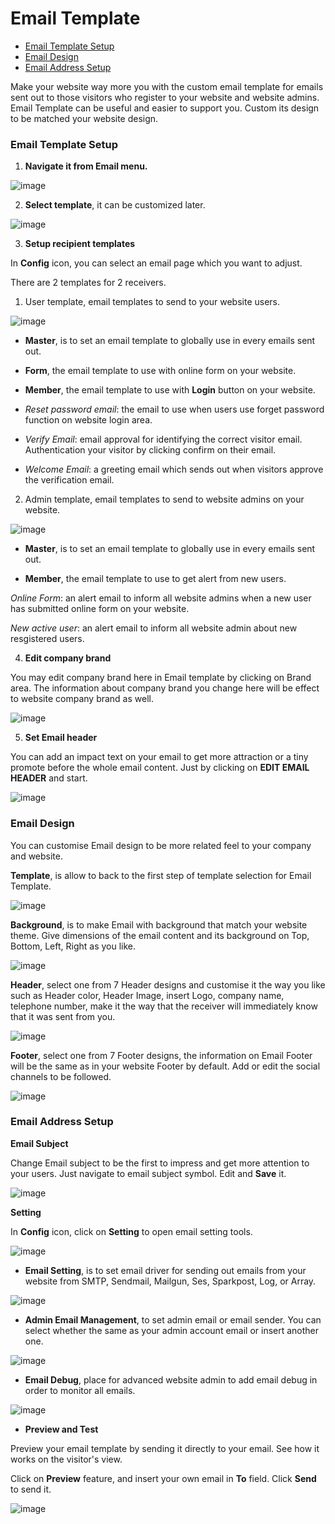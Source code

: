 # Email Template

  - [Email Template Setup](#emailtemplatesetup)
  - [Email Design](#emaildesign)
  - [Email Address Setup](#emailaddresssetup)

Make your website way more you with the custom email template for emails sent out to those visitors who register to your website and website admins. Email Template can be useful and easier to support you. Custom its design to be matched your website design.


<a name="emailtemplatesetup"></a>
### Email Template Setup

1. **Navigate it from Email menu.**

![image](images/email_template/img_email_01_menu.png)



2. **Select template**, it can be customized later.

![image](images/email_template/img_email_02_template.png)



3. **Setup recipient templates**

In **Config** icon, you can select an email page which you want to adjust.

There are 2 templates for 2 receivers.

1) User template, email templates to send to your website users.

![image](images/email_template/img_email_03_user_menu.png)

- **Master**, is to set an email template to globally use in every emails sent out.

- **Form**, the email template to use with online form on your website.

- **Member**, the email template to use with **Login** button on your website.

- *Reset password email*: the email to use when users use forget password function on website login area. 

- *Verify Email*: email approval for identifying the correct visitor email. Authentication your visitor by clicking confirm on their email.

- *Welcome Email*: a greeting email which sends out when visitors approve the verification email.


2) Admin template, email templates to send to website admins on your website.

![image](images/email_template/img_email_04_admin_menu.png)

- **Master**, is to set an email template to globally use in every emails sent out.

- **Member**, the email template to use to get alert from new users.

*Online Form*: an alert email to inform all website admins when a new user has submitted online form on your website.

*New active user*: an alert email to inform all website admin about new resgistered users.



4. **Edit company brand**

You may edit company brand here in Email template by clicking on Brand area. The information about company brand you change here will be effect to website company brand as well.

![image](images/email_template/img_email_05_brand.png)



5. **Set Email header**

You can add an impact text on your email to get more attraction or a tiny promote before the whole email content. Just by clicking on **EDIT EMAIL HEADER** and start.

![image](images/email_template/img_email_06_edit_header.png)



<a name="emaildesign"></a>
### Email Design

You can customise Email design to be more related feel to your company and website.

**Template**, is allow to back to the first step of template selection for Email Template.

![image](images/email_template/img_email_02_template.png)

**Background**, is to make Email with background that match your website theme. Give dimensions of the email content and its background on Top, Bottom, Left, Right as you like.

![image](images/admin_interface/img_email_02_background.png)

**Header**, select one from 7 Header designs and customise it the way you like such as Header color, Header Image, insert Logo, company name, telephone number, make it the way that the receiver will immediately know that it was sent from you.

![image](images/admin_interface/img_email_03_header.png)

**Footer**, select one from 7 Footer designs, the information on Email Footer will be the same as in your website Footer by default. Add or edit the social channels to be followed.

![image](images/admin_interface/img_email_04_footer.png)



<a name="emailaddresssetup"></a>
### Email Address Setup

**Email Subject**

Change Email subject to be the first to impress and get more attention to your users. Just navigate to email subject symbol. Edit and **Save** it.

![image](images/email_template/img_email_07_subject.png)

**Setting**

In **Config** icon, click on **Setting** to open email setting tools.

![image](images/email_template/img_email_08_setting_menu.png)


- **Email Setting**, is to set email driver for sending out emails from your website from SMTP, Sendmail, Mailgun, Ses, Sparkpost, Log, or Array.

![image](images/email_template/img_email_09_setting.png)

- **Admin Email Management**, to set admin email or email sender. You can select whether the same as your admin account email or insert another one.

![image](images/email_template/img_email_10_setting_admin.png)

- **Email Debug**, place for advanced website admin to add email debug in order to monitor all emails.

![image](images/email_template/img_email_11_setting_debug.png)



- **Preview and Test**

Preview your email template by sending it directly to your email. See how it works on the visitor's view.

Click on **Preview** feature, and insert your own email in **To** field. Click **Send** to send it.

![image](images/email_template/img_email_12_send_preview.png)